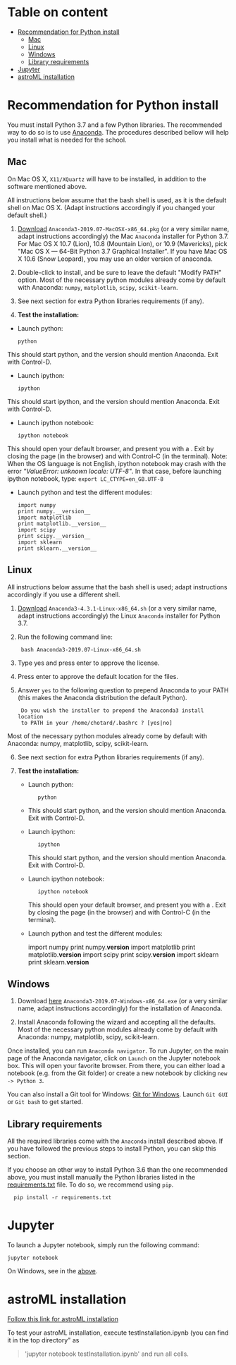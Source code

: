 # Table on content

- [Recommendation for Python install](#python)
    - [Mac](#mac)
    - [Linux](#linux)
    - [Windows](#windows)
    - [Library requirements](#python-req) 
- [Jupyter](#jupyter) 
- [astroML installation](#astroML)



# Recommendation for Python install <a name="python"></a>

You must install Python 3.7 and a few Python libraries. The recommended way to do so is to use
[Anaconda](https://www.anaconda.com/distribution/). The procedures described bellow will help you install what is needed for the school.

## Mac <a name="mac"></a>
On Mac OS X, `X11/XQuartz` will have to be installed, in addition to the software mentioned above.

All instructions below assume that the bash shell is used, as it is the default shell on Mac OS X. (Adapt instructions accordingly if you changed your default shell.)

1. [Download](https://www.anaconda.com/distribution/) `Anaconda3-2019.07-MacOSX-x86_64.pkg` (or a very similar name, adapt instructions accordingly) the Mac `Anaconda` installer for Python 3.7.
For Mac OS X 10.7 (Lion), 10.8 (Mountain Lion), or 10.9 (Mavericks), pick "Mac OS X — 64-Bit Python 3.7 Graphical Installer".
If you have Mac OS X 10.6 (Snow Leopard), you may use an older version of anaconda.

2. Double-click to install, and be sure to leave the default "Modify PATH" option.
Most of the necessary python modules already come by default with Anaconda: `numpy`, `matplotlib`, `scipy`, `scikit-learn`.

3. See next section for extra Python libraries requirements (if any).

4. **Test the installation:**

  - Launch python:
  
  		python

   This should start python, and the version should mention Anaconda.
   Exit with Control-D.
   
  - Launch ipython:
  
  		ipython
   This should start ipython, and the version should mention Anaconda.
   Exit with Control-D.
   
  - Launch ipython notebook:
  
  		ipython notebook
   This should open your default browser, and present you with a .
   Exit by closing the page (in the browser) and with Control-C (in the terminal).
   Note: When the OS language is not English, ipython notebook may crash with the error *"ValueError: unknown locale: UTF-8"*.
   In that case, before launching ipython notebook, type:
   ```export LC_CTYPE=en_GB.UTF-8```

  - Launch python and test the different modules:
  
  		import numpy
  		print numpy.__version__
  		import matplotlib
  		print matplotlib.__version__
  		import scipy
  		print scipy.__version__
  		import sklearn
  		print sklearn.__version__
  		


## Linux <a name="linux"></a>
All instructions below assume that the bash shell is used; adapt instructions accordingly if you use a different shell.

1. [Download](https://www.anaconda.com/distribution/) `Anaconda3-4.3.1-Linux-x86_64.sh` (or a very similar name, adapt instructions accordingly) the Linux `Anaconda` installer for Python 3.7.

2. Run the following command line:

		bash Anaconda3-2019.07-Linux-x86_64.sh
3. Type yes and press enter to approve the license.

4. Press enter to approve the default location for the files.

5. Answer `yes` to the following question to prepend Anaconda to your PATH (this makes the Anaconda distribution the default Python).
	
		Do you wish the installer to prepend the Anaconda3 install location
		to PATH in your /home/chotard/.bashrc ? [yes|no]
	
 Most of the necessary python modules already come by default with Anaconda: numpy, matplotlib, scipy, scikit-learn.

6. See next section for extra Python libraries requirements (if any).
7. **Test the installation:** 

   - Launch python:

			python

   - This should start python, and the version should mention Anaconda.
     Exit with Control-D.
   - Launch ipython:

  			ipython

     This should start python, and the version should mention Anaconda.
     Exit with Control-D.
   - Launch ipython notebook:
		
  			ipython notebook
 		
     This should open your default browser, and present you with a .
     Exit by closing the page (in the browser) and with Control-C (in the terminal).
   - Launch python and test the different modules:

  		import numpy
  		print numpy.__version__
  		import matplotlib
  		print matplotlib.__version__
  		import scipy
 		print scipy.__version__
  		import sklearn
 		 print sklearn.__version__




## Windows <a name="windows"></a>

1. Download [here](https://www.anaconda.com/distribution/) `Anaconda3-2019.07-Windows-x86_64.exe` (or a very similar name, adapt instructions accordingly) for the installation of Anaconda. 

2. Install Anaconda following the wizard and accepting all the defaults.
Most of the necessary python modules already come by default with Anaconda: numpy, matplotlib, scipy, scikit-learn.

Once installed, you can run `Anaconda navigator`. To run Jupyter, on the main page of the Anaconda navigator, click on `Launch` on the Jupyter notebook box. This will open your favorite browser. From there, you can either load a notebook (e.g. from the Git folder) or create a new notebook by clicking `new -> Python 3`. 

You can also install a Git tool for Windows: [Git for Windows](https://git-for-windows.github.io/). Launch `Git GUI` or `Git bash` to get started. 


## Library requirements <a name="python-req"></a>

All the required libraries come with the `Anaconda` install described
above. If you have followed the previous steps to install Python, you
can skip this section.

If you choose an other way to install Python 3.6 than the one
recommended above, you must install manually the Python libraries
listed in the [requirements.txt](requirements.txt) file. To do so, we
recommend using `pip`.

	  pip install -r requirements.txt

# Jupyter <a name="jupyter"></a>

To launch a Jupyter notebook, simply run the following command:

`jupyter notebook`

On Windows, see in the [above](#windows).
 

# astroML installation <a name="astroML"></a>
 
[Follow this link for astroML installation](https://www.astroml.org/user_guide/installation.html) 

To test your astroML installation, execute testInstallation.ipynb (you can find it in the top directory" as
> 'jupyter notebook testInstallation.ipynb'
and run all cells.








